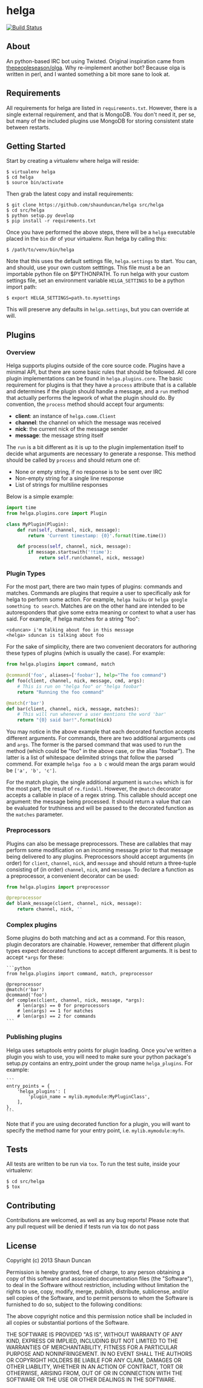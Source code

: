 # helga

[![Build Status](https://travis-ci.org/shaunduncan/helga.png)](https://travis-ci.org/shaunduncan/helga)


## About

An python-based IRC bot using Twisted. Original inspiration came from [thepeopleseason/olga](https://github.com/thepeopleseason/olga).
Why re-implement another bot? Because olga is written in perl, and I wanted something a bit more sane to look at.


## Requirements

All requirements for helga are listed in ``requirements.txt``. However, there is a single
external requirement, and that is MongoDB. You don't need it, per se, but many of the included
plugins use MongoDB for storing consistent state between restarts.


## Getting Started

Start by creating a virtualenv where helga will reside:

    $ virtualenv helga
    $ cd helga
    $ source bin/activate

Then grab the latest copy and install requirements:

    $ git clone https://github.com/shaunduncan/helga src/helga
    $ cd src/helga
    $ python setup.py develop
    $ pip install -r requirements.txt

Once you have performed the above steps, there will be a ``helga`` executable
placed in the ``bin`` dir of your virtualenv. Run helga by calling this:

    $ /path/to/venv/bin/helga

Note that this uses the default settings file, ``helga.settings`` to start. You can, and should, use
your own custom setttings. This file must a be an importable python file on $PYTHONPATH. To run helga
with your custom settings file, set an environment variable ``HELGA_SETTINGS`` to be a python import path:

    $ export HELGA_SETTINGS=path.to.mysettings

This will preserve any defaults in ``helga.settings``, but you can override at will.


## Plugins

### Overview

Helga supports plugins outside of the core source code. Plugins have a minimal API, but there
are some basic rules that should be followed. All core plugin implementations can be found
in ``helga.plugins.core``. The basic requirement for plugins is that they have a ``process``
attribute that is a callable and determines if the plugin should handle a message, and
a ``run`` method that actually performs the legwork of what the plugin should do. By convention,
the ``process`` method should accept four arguments:

- **client**: an instance of ``helga.comm.Client``
- **channel**: the channel on which the message was received
- **nick**: the current nick of the message sender
- **message**: the message string itself

The ``run`` is a bit different as it is up to the plugin implementation itself to decide what
arguments are necessary to generate a response. This method should be called by ``process`` and
should return one of:

- None or empty string, if no response is to be sent over IRC
- Non-empty string for a single line response
- List of strings for multiline responses

Below is a simple example:

```python
import time
from helga.plugins.core import Plugin

class MyPlugin(Plugin):
    def run(self, channel, nick, message):
        return 'Current timestamp: {0}'.format(time.time())

    def process(self, channel, nick, message):
        if message.startswith('!time'):
            return self.run(channel, nick, message)
```

### Plugin Types

For the most part, there are two main types of plugins: commands and matches. Commands are plugins
that require a user to specifically ask for helga to perform some action. For example,
``helga haiku`` or ``helga google something to search``. Matches are on the other hand are
intended to be autoresponders that give some extra meaning or context to what a user has said.
For example, if helga matches for a string "foo":

    <sduncan> i'm talking about foo in this message
    <helga> sduncan is talking about foo

For the sake of simplicity, there are two convenient decorators for authoring these types
of plugins (which is usually the case). For example:

```python
from helga.plugins import command, match

@command('foo', aliases=['foobar'], help="The foo command")
def foo(client, channel, nick, message, cmd, args):
    # This is run on "helga foo" or "helga foobar"
    return "Running the foo command"

@match(r'bar')
def bar(client, channel, nick, message, matches):
    # This will run whenever a user mentions the word 'bar'
    return "{0} said bar!".format(nick)
```

You may notice in the above example that each decorated function accepts different arguments.
For commands, there are two additional arguments ``cmd`` and ``args``. The former is the parsed
command that was used to run the method (which could be "foo" in the above case, or the alias
"foobar"). The latter is a list of whitespace delimited strings that follow the parsed commend.
For example ``helga foo a b c`` would mean the args param would be ``['a', 'b', 'c']``.

For the match plugin, the single additional argument is ``matches`` which is for the most part,
the result of ``re.findall``. However, the ``@match`` decorator accepts a callable in place of
a regex string. This callable should accept one argument: the message being processed. It should
return a value that can be evaluated for truthiness and will be passed to the decorated function
as the ``matches`` parameter.

### Preprocessors

Plugins can also be message preprocessors. These are callables that may perform some modification
on an incoming message prior to that message being delivered to any plugins. Preprocessors should
accept arguments (in order) for ``client``, ``channel``, ``nick``, and ``message`` and should
return a three-tuple consisting of (in order) ``channel``, ``nick``, and ``message``. To declare
a function as a preprocessor, a convenient decorator can be used:

```python
from helga.plugins import preprocessor

@preprocessor
def blank_message(client, channel, nick, message):
    return channel, nick, ''
```

### Complex plugins

Some plugins do both matching and act as a command. For this reason, plugin decorators are chainable.
However, remember that different plugin types expect decorated functions to accept different arguments.
It is best to accept ``*args`` for these:

    ```python
    from helga.plugins import command, match, preprocessor

    @preprocessor
    @match(r'bar')
    @command('foo')
    def complex(client, channel, nick, message, *args):
        # len(args) == 0 for preprocessors
        # len(args) == 1 for matches
        # len(args) == 2 for commands
    ```

### Publishing plugins

Helga uses setuptools entry points for plugin loading. Once you've written a plugin you wish to use,
you will need to make sure your python package's setup.py contains an entry_point under the group
name ``helga_plugins``. For example:

    ```
    entry_points = {
        'helga_plugins': [
            'plugin_name = mylib.mymodule:MyPluginClass',
        ],
    },
    ```

Note that if you are using decorated function for a plugin, you will want to specify the method name
for your entry point, i.e. ``mylib.mymodule:myfn``.


## Tests

All tests are written to be run via ``tox``. To run the test suite, inside your virtualenv:

    $ cd src/helga
    $ tox

## Contributing

Contributions are welcomed, as well as any bug reports! Please note that any pull request will be denied
if tests run via tox do not pass

## License

Copyright (c) 2013 Shaun Duncan

Permission is hereby granted, free of charge, to any person obtaining a copy
of this software and associated documentation files (the "Software"), to deal
in the Software without restriction, including without limitation the rights
to use, copy, modify, merge, publish, distribute, sublicense, and/or sell
copies of the Software, and to permit persons to whom the Software is
furnished to do so, subject to the following conditions:

The above copyright notice and this permission notice shall be included in
all copies or substantial portions of the Software.

THE SOFTWARE IS PROVIDED "AS IS", WITHOUT WARRANTY OF ANY KIND, EXPRESS OR
IMPLIED, INCLUDING BUT NOT LIMITED TO THE WARRANTIES OF MERCHANTABILITY,
FITNESS FOR A PARTICULAR PURPOSE AND NONINFRINGEMENT. IN NO EVENT SHALL THE
AUTHORS OR COPYRIGHT HOLDERS BE LIABLE FOR ANY CLAIM, DAMAGES OR OTHER
LIABILITY, WHETHER IN AN ACTION OF CONTRACT, TORT OR OTHERWISE, ARISING FROM,
OUT OF OR IN CONNECTION WITH THE SOFTWARE OR THE USE OR OTHER DEALINGS IN
THE SOFTWARE.

